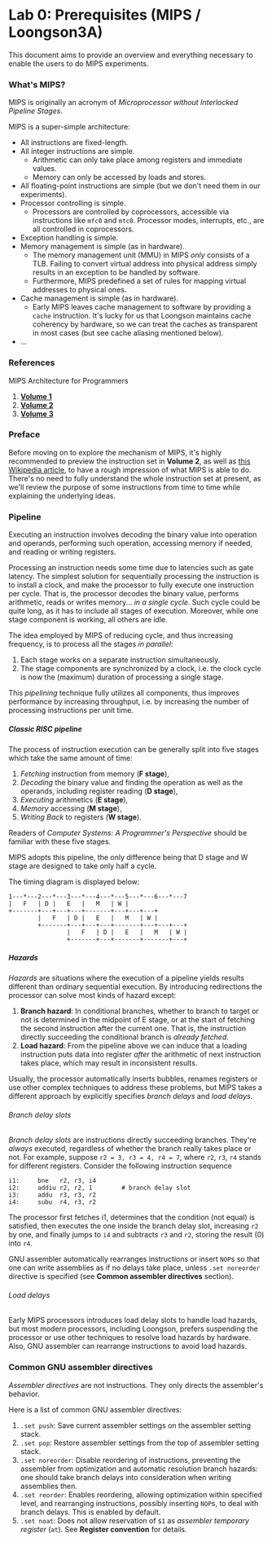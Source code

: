 # Lab 0: Prerequisites (MIPS / Loongson3A)

This document aims to provide an overview and everything necessary to enable
the users to do MIPS experiments.

### What's MIPS?

MIPS is originally an acronym of *Microprocessor without Interlocked Pipeline
Stages*.

MIPS is a super-simple architecture:
* All instructions are fixed-length.
* All integer instructions are simple.
  + Arithmetic can only take place among registers and immediate values.
  + Memory can only be accessed by loads and stores.
* All floating-point instructions are simple (but we don't need them in
  our experiments).
* Processor controlling is simple.
  + Processors are controlled by coprocessors, accessible via instructions
    like `mfc0` and `mtc0`.  Processor modes, interrupts, etc., are all
    controlled in coprocessors.
* Exception handling is simple.
* Memory management is simple (as in hardware).
  + The memory management unit (MMU) in MIPS *only* consists of a TLB.
    Failing to convert virtual address into physical address simply results in
    an exception to be handled by software.
  + Furthermore, MIPS predefined a set of rules for mapping virtual addresses
    to physical ones.
* Cache management is simple (as in hardware).
  + Early MIPS leaves cache management to software by providing a `cache`
    instruction.  It's lucky for us that Loongson maintains cache coherency
    by hardware, so we can treat the caches as transparent in most cases
    (but see cache aliasing mentioned below).
* ...

### References

MIPS Architecture for Programmers

1. [**Volume 1**](http://www.weblearn.hs-bremen.de/risse/RST/docs/MIPS/MD00083-2B-MIPS64INT-AFP-00.95.pdf)
2. [**Volume 2**](http://scc.ustc.edu.cn/zlsc/lxwycj/200910/W020100308600769158777.pdf)
3. [**Volume 3**](http://www.weblearn.hs-bremen.de/risse/RST/docs/MIPS/MD00091-2B-MIPS64PRA-AFP-00.95.pdf)

### Preface

Before moving on to explore the mechanism of MIPS, it's highly recommended
to preview the instruction set in **Volume 2**, as well as
[this Wikipedia article](https://en.wikipedia.org/wiki/MIPS_instruction_set),
to have a rough impression of what MIPS is able to do.  There's no need to
fully understand the whole instruction set at present, as we'll review the
purpose of some instructions from time to time while explaining the underlying
ideas.

### Pipeline

Executing an instruction involves decoding the binary value into operation and
operands, performing such operation, accessing memory if needed, and reading or
writing registers.

Processing an instruction needs some time due to latencies such as gate
latency.  The simplest solution for sequentially processing the instruction
is to install a clock, and make the processor to fully execute one instruction
per cycle.  That is, the processor decodes the binary value, performs
arithmetic, reads or writes memory... *in a single cycle*.  Such cycle could
be quite long, as it has to include all stages of execution.  Moreover, while
one stage component is working, all others are idle.

The idea employed by MIPS of reducing cycle, and thus increasing frequency,
is to process all the stages *in parallel*:

1. Each stage works on a separate instruction simultaneously.
2. The stage components are synchronized by a clock, i.e. the clock cycle
  is now the (maximum) duration of processing a single stage.

This *pipelining* technique fully utilizes all components, thus improves
performance by increasing throughput, i.e. by increasing the number of
processing instructions per unit time.

##### Classic RISC pipeline

The process of instruction execution can be generally split into five
stages which take the same amount of time:

1. *Fetching* instruction from memory (**F stage**),
2. *Decoding* the binary value and finding the operation as well as the
  operands, including register reading (**D stage**),
3. *Executing* arithmetics (**E stage**),
4. *Memory* accessing (**M stage**),
5. *Writing Back* to registers (**W stage**).

Readers of *Computer Systems: A Programmer's Perspective* should be familiar
with these five stages.

MIPS adopts this pipeline, the only difference being that D stage and W stage
are designed to take only half a cycle.

The timing diagram is displayed below:

```
1---*---2---*---3---*---4---*---5---*---6---*---7
|   F   | D |   E   |   M   | W |
+-------+---+---+---+-------+---+---+---+
        |   F   | D |   E   |   M   | W |
        +-------+---+---+---+-------+---+---+---+
                |   F   | D |   E   |   M   | W |
                +-------+---+-------+-------+---+
```

##### Hazards

*Hazards* are situations where the execution of a pipeline yields results
different than ordinary sequential execution.  By introducing redirections
the processor can solve most kinds of hazard except:

1. **Branch hazard**:
  In conditional branches, whether to branch to target or not is determined
  in the midpoint of E stage, or at the start of fetching the second
  instruction after the current one.  That is, the instruction directly
  succeeding the conditional branch is *already fetched*.
2. **Load hazard**:
  From the pipeline above we can induce that a loading instruction puts data
  into register *after* the arithmetic of next instruction takes place, which
  may result in inconsistent results.

Usually, the processor automatically inserts bubbles, renames registers or
use other complex techniques to address these problems, but MIPS takes a
different approach by explicitly specifies *branch delays* and *load delays*.

###### Branch delay slots

*Branch delay slots* are instructions directly succeeding branches.  They're
*always* executed, regardless of whether the branch really takes place or
not.  For example, suppose `r2 = 3, r3 = 4, r4 = 7`, where `r2`, `r3`, `r4`
stands for different registers.  Consider the following instruction sequence

    i1:     bne   r2, r3, i4
    i2:     addiu r2, r2, 1        # branch delay slot
    i3:     addu  r3, r3, r2
    i4:     subu  r4, r3, r2

The processor first fetches i1, determines that the condition (not equal)
is satisfied, then executes the one inside the branch delay slot, increasing
`r2` by one, and finally jumps to `i4` and subtracts `r3` and `r2`, storing
the result (0) into `r4`.

GNU assembler automatically rearranges instructions or insert `NOP`s so that
one can write assemblies as if no delays take place, unless `.set
noreorder` directive is specified (see **Common assembler directives** section).

###### Load delays

Early MIPS processors introduces load delay slots to handle load hazards,
but most modern processors, including Loongson, prefers suspending the
processor or use other techniques to resolve load hazards by hardware.
Also, GNU assembler can rearrange instructions to avoid load hazards.

### Common GNU assembler directives

*Assembler directives* are not instructions.  They only directs the assembler's
behavior.

Here is a list of common GNU assembler directives:

1. `.set push`: Save current assembler settings on the assembler setting stack.
2. `.set pop`: Restore assembler settings from the top of assembler setting
  stack.
3. `.set noreorder`: Disable reordering of instructions, preventing the
  assembler from optimization and automatic resolution branch hazards: one
  should take branch delays into consideration when writing assemblies then.
4. `.set reorder`: Enables reordering, allowing optimization within specified
  level, and rearranging instructions, possibly inserting `NOP`s, to deal with
  branch delays.  This is enabled by default.
5. `.set noat`: Does not allow reservation of `$1` as *assembler temporary
  register* (`at`).  See **Register convention** for details.


